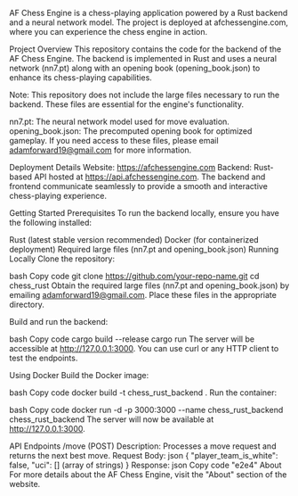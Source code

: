 AF Chess Engine is a chess-playing application powered by a Rust backend and a neural network model. The project is deployed at afchessengine.com, where you can experience the chess engine in action.

Project Overview
This repository contains the code for the backend of the AF Chess Engine. The backend is implemented in Rust and uses a neural network (nn7.pt) along with an opening book (opening_book.json) to enhance its chess-playing capabilities.

Note: This repository does not include the large files necessary to run the backend. These files are essential for the engine's functionality.

nn7.pt: The neural network model used for move evaluation.
opening_book.json: The precomputed opening book for optimized gameplay.
If you need access to these files, please email adamforward19@gmail.com for more information.

Deployment Details
Website: https://afchessengine.com
Backend: Rust-based API hosted at https://api.afchessengine.com.
The backend and frontend communicate seamlessly to provide a smooth and interactive chess-playing experience.

Getting Started
Prerequisites
To run the backend locally, ensure you have the following installed:

Rust (latest stable version recommended)
Docker (for containerized deployment)
Required large files (nn7.pt and opening_book.json)
Running Locally
Clone the repository:

bash
Copy code
git clone https://github.com/your-repo-name.git
cd chess_rust
Obtain the required large files (nn7.pt and opening_book.json) by emailing adamforward19@gmail.com. Place these files in the appropriate directory.

Build and run the backend:

bash
Copy code
cargo build --release
cargo run
The server will be accessible at http://127.0.0.1:3000. You can use curl or any HTTP client to test the endpoints.

Using Docker
Build the Docker image:

bash
Copy code
docker build -t chess_rust_backend .
Run the container:

bash
Copy code
docker run -d -p 3000:3000 --name chess_rust_backend chess_rust_backend
The server will now be available at http://127.0.0.1:3000.

API Endpoints
/move (POST)
Description: Processes a move request and returns the next best move.
Request Body:
json
{
  "player_team_is_white": false,
  "uci": [] (array of strings)
}
Response:
json
Copy code
"e2e4"
About
For more details about the AF Chess Engine, visit the "About" section of the website.
